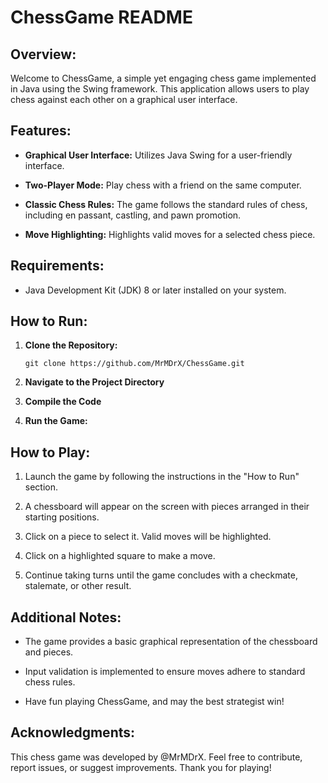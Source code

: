 # ChessGame README

## Overview:

Welcome to ChessGame, a simple yet engaging chess game implemented in Java using the Swing framework. This application allows users to play chess against each other on a graphical user interface.

## Features:

- **Graphical User Interface:** Utilizes Java Swing for a user-friendly interface.

- **Two-Player Mode:** Play chess with a friend on the same computer.

- **Classic Chess Rules:** The game follows the standard rules of chess, including en passant, castling, and pawn promotion.

- **Move Highlighting:** Highlights valid moves for a selected chess piece.

## Requirements:

- Java Development Kit (JDK) 8 or later installed on your system.

## How to Run:

1. **Clone the Repository:**
   ```
   git clone https://github.com/MrMDrX/ChessGame.git
   ```

2. **Navigate to the Project Directory**

3. **Compile the Code**

4. **Run the Game:**

## How to Play:

1. Launch the game by following the instructions in the "How to Run" section.

2. A chessboard will appear on the screen with pieces arranged in their starting positions.

3. Click on a piece to select it. Valid moves will be highlighted.

4. Click on a highlighted square to make a move.

5. Continue taking turns until the game concludes with a checkmate, stalemate, or other result.

## Additional Notes:

- The game provides a basic graphical representation of the chessboard and pieces.

- Input validation is implemented to ensure moves adhere to standard chess rules.

- Have fun playing ChessGame, and may the best strategist win!

## Acknowledgments:

This chess game was developed by @MrMDrX. Feel free to contribute, report issues, or suggest improvements. Thank you for playing!
